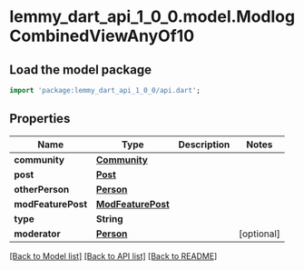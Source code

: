 # lemmy_dart_api_1_0_0.model.ModlogCombinedViewAnyOf10

## Load the model package
```dart
import 'package:lemmy_dart_api_1_0_0/api.dart';
```

## Properties
Name | Type | Description | Notes
------------ | ------------- | ------------- | -------------
**community** | [**Community**](Community.md) |  | 
**post** | [**Post**](Post.md) |  | 
**otherPerson** | [**Person**](Person.md) |  | 
**modFeaturePost** | [**ModFeaturePost**](ModFeaturePost.md) |  | 
**type** | **String** |  | 
**moderator** | [**Person**](Person.md) |  | [optional] 

[[Back to Model list]](../README.md#documentation-for-models) [[Back to API list]](../README.md#documentation-for-api-endpoints) [[Back to README]](../README.md)


